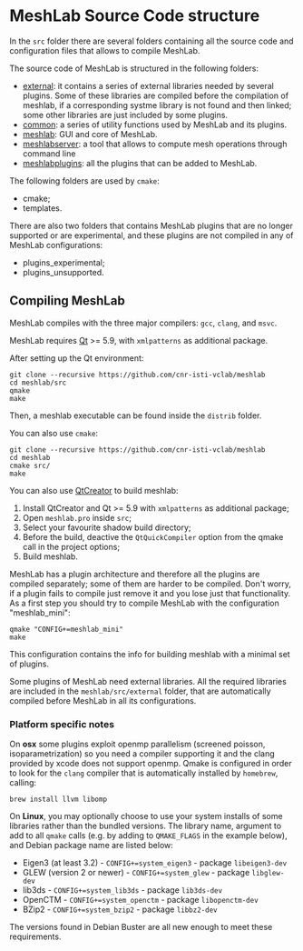 # MeshLab Source Code structure

In the `src` folder there are several folders containing all the source code and configuration files that allows to compile MeshLab.

The source code of MeshLab is structured in the following folders:

 * [external](https://github.com/cnr-isti-vclab/meshlab/tree/master/src/external): it contains a series of external libraries needed by several plugins. Some of these libraries are compiled before the compilation of meshlab, if a corresponding systme library is not found and then linked; some other libraries are just included by some plugins.
 * [common](https://github.com/cnr-isti-vclab/meshlab/tree/master/src/common): a series of utility functions used by MeshLab and its plugins.
 * [meshlab](https://github.com/cnr-isti-vclab/meshlab/tree/master/src/meshlab): GUI and core of MeshLab.
 * [meshlabserver](https://github.com/cnr-isti-vclab/meshlab/tree/master/src/meshlabserver): a tool that allows to compute mesh operations through command line
 * [meshlabplugins](https://github.com/cnr-isti-vclab/meshlab/tree/master/src/meshlabplugins): all the plugins that can be added to MeshLab.
 
The following folders are used by `cmake`:
 
 * cmake;
 * templates.
 
There are also two folders that contains MeshLab plugins that are no longer supported or are experimental, and these plugins are not compiled in any of MeshLab configurations:
 
 * plugins_experimental;
 * plugins_unsupported.
 
## Compiling MeshLab

MeshLab compiles with the three major compilers: `gcc`, `clang`, and `msvc`.

MeshLab requires [Qt](https://www.qt.io/) >= 5.9, with `xmlpatterns` as additional package.

After setting up the Qt environment:

	git clone --recursive https://github.com/cnr-isti-vclab/meshlab
	cd meshlab/src
	qmake
	make
	
Then, a meshlab executable can be found inside the `distrib` folder.

You can also use `cmake`:

	git clone --recursive https://github.com/cnr-isti-vclab/meshlab
	cd meshlab
	cmake src/
	make

You can also use [QtCreator](https://www.qt.io/product) to build meshlab:

1. Install QtCreator and Qt >= 5.9 with `xmlpatterns` as additional package;
2. Open `meshlab.pro` inside `src`;
3. Select your favourite shadow build directory;
4. Before the build, deactive the `QtQuickCompiler` option from the qmake call in the project options;
5. Build meshlab.

MeshLab has a plugin architecture and therefore all the plugins are compiled separately; some of them are harder to be compiled. Don't worry, if a plugin fails to compile just remove it and you lose just that functionality. As a first step you should try to compile MeshLab with the configuration "meshlab_mini":

	qmake "CONFIG+=meshlab_mini"
	make	
	
This configuration contains the info for building meshlab with a minimal set of plugins.

Some plugins of MeshLab need external libraries. All the required libraries are included in the `meshlab/src/external` folder, that are automatically compiled before MeshLab in all its configurations.

### Platform specific notes
On __osx__ some plugins exploit openmp parallelism (screened poisson, isoparametrization) so you need a compiler supporting it and the clang provided by xcode does not support openmp. Qmake is configured in order to look for the `clang` compiler that is automatically installed by `homebrew`, calling:

	brew install llvm libomp

On __Linux__, you may optionally choose to use your system installs of some libraries rather than the bundled versions.
The library name, argument to add to all `qmake` calls (e.g. by adding to `QMAKE_FLAGS` in the example below), and Debian package name are listed below:

* Eigen3 (at least 3.2) - `CONFIG+=system_eigen3` - package `libeigen3-dev`
* GLEW (version 2 or newer) - `CONFIG+=system_glew` - package `libglew-dev`
* lib3ds - `CONFIG+=system_lib3ds` - package `lib3ds-dev`
* OpenCTM - `CONFIG+=system_openctm` - package `libopenctm-dev`
* BZip2 - `CONFIG+=system_bzip2` - package `libbz2-dev`

The versions found in Debian Buster are all new enough to meet these requirements.
